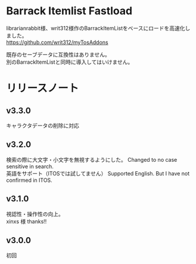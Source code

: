 # Barrack Itemlist Fastload
librarianrabbit様、writ312様作のBarrackItemListをベースにロードを高速化しました。  
https://github.com/writ312/myTosAddons     

既存のセーブデータに互換性はありません。  
別のBarrackItemListと同時に導入してはいけません。
# リリースノート
## v3.3.0
キャラクタデータの削除に対応

## v3.2.0
検索の際に大文字・小文字を無視するようにした。
Changed to no case sensitive in search.  
英語をサポート（ITOSでは試してません）
Supported English. But I have not confirmed in ITOS.

## v3.1.0
視認性・操作性の向上。   
xinxs 様 thanks!! 

## v3.0.0
初回
